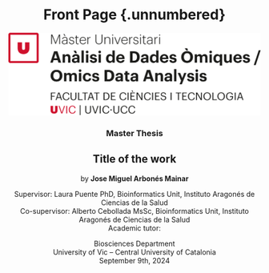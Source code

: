 <center>

# Front Page {.unnumbered}



![](images/uvic_logo.png)



### Master Thesis

## Title of the work

by **Jose Miguel Arbonés Mainar**

Supervisor: Laura Puente PhD, Bioinformatics Unit, Instituto Aragonés de Ciencias de la Salud\
Co-supervisor: Alberto Cebollada MsSc, Bioinformatics Unit, Instituto Aragonés de Ciencias de la Salud\
Academic tutor:

Biosciences Department\
University of Vic – Central University of Catalonia\
September 9th, 2024

</center>
